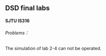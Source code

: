 ## DSD final labs

#### SJTU IS316

###### Problems：

The simulation of lab 2-4 can not be operated. 